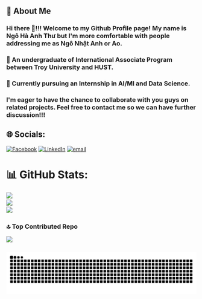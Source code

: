 ## 🍊 About Me
### Hi there 👋!!! Welcome to my Github Profile page! My name is Ngô Hà Anh Thư but I'm more comfortable with people addressing me as Ngô Nhật Anh or Ao.
### 🔭 An undergraduate of International Associate Program between Troy University and HUST.
### 🎯 Currently pursuing an Internship in AI/Ml and Data Science. 
### I'm eager to have the chance to collaborate with you guys on related projects. Feel free to contact me so we can have further discussion!!!

## 🌐 Socials:
[![Facebook](https://img.shields.io/badge/Facebook-%231877F2.svg?logo=Facebook&logoColor=white)](https://facebook.com/nhatOwO) [![LinkedIn](https://img.shields.io/badge/LinkedIn-%230077B5.svg?logo=linkedin&logoColor=white)](https://linkedin.com/in/nhatOwO) [![email](https://img.shields.io/badge/Email-D14836?logo=gmail&logoColor=white)](mailto:anhthu.nh03@gmail.com) 
# 📊 GitHub Stats:
![](https://github-readme-stats.vercel.app/api?username=aozoramoew&theme=dark&hide_border=false&include_all_commits=true&count_private=true)<br/>
![](https://nirzak-streak-stats.vercel.app/?user=aozoramoew&theme=dark&hide_border=false)<br/>
![](https://github-readme-stats.vercel.app/api/top-langs/?username=aozoramoew&theme=dark&hide_border=false&include_all_commits=true&count_private=true&layout=compact)

### 🔝 Top Contributed Repo
![](https://github-contributor-stats.vercel.app/api?username=aozoramoew&limit=5&theme=dark&combine_all_yearly_contributions=true)

###
<img src="https://raw.githubusercontent.com/aozoramoew/aozoramoew/output/snake.svg" alt="Snake animation" />
